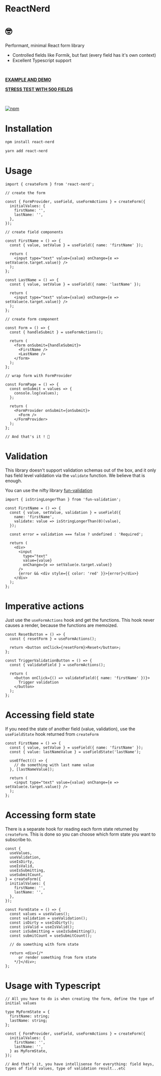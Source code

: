 # ReactNerd

# 🤓

Performant, minimal React form library

- Controlled fields like Formik, but fast (every field has it's own context)
- Excellent Typescript support

<br />

**[EXAMPLE AND DEMO](https://codesandbox.io/s/react-nerd-example-qq02w0)**

**[STRESS TEST WITH 500 FIELDS](https://codesandbox.io/s/react-nerd-stress-test-4smwzv)**

<br />

[![npm](https://img.shields.io/npm/v/react-nerd?color=%231E90FF&label=npm&style=for-the-badge)](https://www.npmjs.com/package/react-nerd)

# Installation

```bash
npm install react-nerd
```

```bash
yarn add react-nerd
```

# Usage

```tsx
import { createForm } from 'react-nerd';

// create the form

const { FormProvider, useField, useFormActions } = createForm({
  initialValues: {
    firstName: '',
    lastName: '',
  },
});

// create field components

const FirstName = () => {
  const { value, setValue } = useField({ name: 'firstName' });

  return (
    <input type="text" value={value} onChange={e => setValue(e.target.value)} />
  );
};

const LastName = () => {
  const { value, setValue } = useField({ name: 'lastName' });

  return (
    <input type="text" value={value} onChange={e => setValue(e.target.value)} />
  );
};

// create form component

const Form = () => {
  const { handleSubmit } = useFormActions();

  return (
    <form onSubmit={handleSubmit}>
      <FirstName />
      <LastName />
    </form>
  );
};

// wrap form with FormProvider

const FormPage = () => {
  const onSubmit = values => {
    console.log(values);
  };

  return (
    <FormProvider onSubmit={onSubmit}>
      <Form />
    </FormProvider>
  );
};

// And that's it ! 🥳
```

# Validation

This library doesn't support validation schemas out of the box, and it only has field level validation via the `validate` function. We believe that is enough.

You can use the nifty library [fun-validation](https://github.com/dusanjovanov/fun-validation)

```tsx
import { isStringLongerThan } from 'fun-validation';

const FirstName = () => {
  const { value, setValue, validation } = useField({
    name: 'firstName',
    validate: value => isStringLongerThan(0)(value),
  });

  const error = validation === false ? undefined : 'Required';

  return (
    <div>
      <input
        type="text"
        value={value}
        onChange={e => setValue(e.target.value)}
      />
      {error && <div style={{ color: 'red' }}>{error}</div>}
    </div>
  );
};
```

# Imperative actions

Just use the `useFormActions` hook and get the functions. This hook never causes a render, because the functions are memoized.

```tsx
const ResetButton = () => {
  const { resetForm } = useFormActions();

  return <button onClick={resetForm}>Reset</button>;
};

const TriggerValidationButton = () => {
  const { validateField } = useFormActions();

  return (
    <button onClick={() => validateField({ name: 'firstName' })}>
      Trigger validation
    </button>
  );
};
```

# Accessing field state

If you need the state of another field (value, validation), use the `useFieldState` hook returned from `createForm`

```tsx
const FirstName = () => {
  const { value, setValue } = useField({ name: 'firstName' });
  const { value: lastNameValue } = useFieldState('lastName');

  useEffect(() => {
    // do something with last name value
  }, [lastNameValue]);

  return (
    <input type="text" value={value} onChange={e => setValue(e.target.value)} />
  );
};
```

# Accessing form state

There is a separate hook for reading each form state returned by `createForm`. This is done so you can choose which form state you want to subscribe to.

```tsx
const {
  useValues,
  useValidation,
  useIsDirty,
  useIsValid,
  useIsSubmitting,
  useSubmitCount,
} = createForm({
  initialValues: {
    firstName: '',
    lastName: '',
  },
});

const FormState = () => {
  const values = useValues();
  const validation = useValidation();
  const isDirty = useIsDirty();
  const isValid = useIsValid();
  const isSubmitting = useIsSubmitting();
  const submitCount = useSubmitCount();

  // do something with form state

  return <div>{/*
      or render something from form state
    */}</div>;
};
```

# Usage with Typescript

```tsx
// All you have to do is when creating the form, define the type of initial values

type MyFormState = {
  firstName: string;
  lastName: string;
};

const { FormProvider, useField, useFormActions } = createForm({
  initialValues: {
    firstName: '',
    lastName: '',
  } as MyFormState,
});

// And that's it, you have intellisense for everything: field keys, types of field values, type of validation result...etc
```
